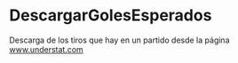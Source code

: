 # DescargarGolesEsperados
Descarga de los tiros que hay en un partido desde la página www.understat.com
